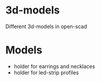 # 3d-models
Different 3d-models in open-scad

# Models
- holder for earrings and necklaces
- holder for led-strip profiles
